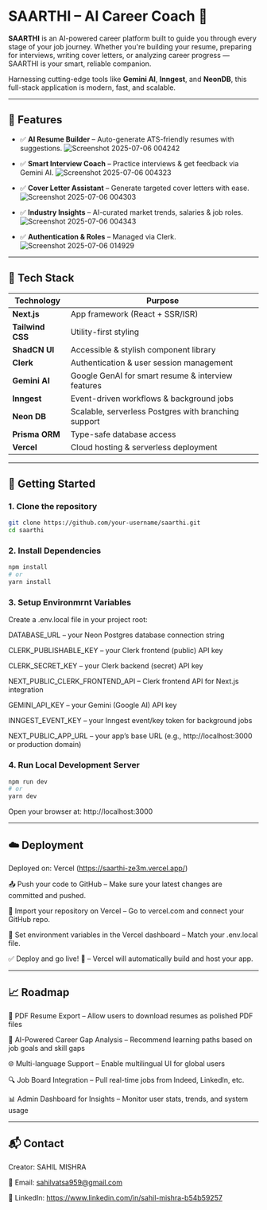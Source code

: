 # SAARTHI – AI Career Coach 🚀

**SAARTHI** is an AI-powered career platform built to guide you through every stage of your job journey. Whether you're building your resume, preparing for interviews, writing cover letters, or analyzing career progress — SAARTHI is your smart, reliable companion.

Harnessing cutting-edge tools like **Gemini AI**, **Inngest**, and **NeonDB**, this full-stack application is modern, fast, and scalable.

---

## 🧠 Features

- ✅ **AI Resume Builder** – Auto-generate ATS-friendly resumes with suggestions.
  ![Screenshot 2025-07-06 004242](https://github.com/user-attachments/assets/0cc022e3-9c21-4721-8ae9-0aa8191d1f54)

- ✅ **Smart Interview Coach** – Practice interviews & get feedback via Gemini AI.
  ![Screenshot 2025-07-06 004323](https://github.com/user-attachments/assets/564c58a1-50fe-4e31-9b64-6b56d543b398)

- ✅ **Cover Letter Assistant** – Generate targeted cover letters with ease.
  ![Screenshot 2025-07-06 004303](https://github.com/user-attachments/assets/2f2dde21-2643-4f3c-9bf1-d0c794d546f2)

- ✅ **Industry Insights** – AI-curated market trends, salaries & job roles.
 ![Screenshot 2025-07-06 004343](https://github.com/user-attachments/assets/9643b5e0-382b-4854-91c6-f1e12438dc97)

- ✅ **Authentication & Roles** – Managed via Clerk.
 ![Screenshot 2025-07-06 014929](https://github.com/user-attachments/assets/94baa34d-c783-4106-8761-7470cef33d18)

  
  
---

## 🔧 Tech Stack

| Technology      | Purpose                                              |
|-----------------|------------------------------------------------------|
| **Next.js**     | App framework (React + SSR/ISR)                      |
| **Tailwind CSS**| Utility-first styling                                |
| **ShadCN UI**   | Accessible & stylish component library               |
| **Clerk**       | Authentication & user session management             |
| **Gemini AI**   | Google GenAI for smart resume & interview features   |
| **Inngest**     | Event-driven workflows & background jobs             |
| **Neon DB**     | Scalable, serverless Postgres with branching support |
| **Prisma ORM**  | Type-safe database access                            |
| **Vercel**      | Cloud hosting & serverless deployment                |

---

## 🚀 Getting Started

### 1. Clone the repository

```bash
git clone https://github.com/your-username/saarthi.git
cd saarthi
```
### 2. Install Dependencies

```bash
npm install
# or
yarn install
```
### 3. Setup Environmrnt Variables

Create a .env.local file in your project root:

DATABASE_URL – your Neon Postgres database connection string

CLERK_PUBLISHABLE_KEY – your Clerk frontend (public) API key

CLERK_SECRET_KEY – your Clerk backend (secret) API key

NEXT_PUBLIC_CLERK_FRONTEND_API – Clerk frontend API for Next.js integration

GEMINI_API_KEY – your Gemini (Google AI) API key

INNGEST_EVENT_KEY – your Inngest event/key token for background jobs

NEXT_PUBLIC_APP_URL – your app’s base URL (e.g., http://localhost:3000 or production domain)

### 4. Run Local Development Server

```bash
npm run dev
# or
yarn dev
```
Open your browser at: http://localhost:3000

---

## ☁️ Deployment

Deployed on: Vercel (https://saarthi-ze3m.vercel.app/)

📤 Push your code to GitHub – Make sure your latest changes are committed and pushed.

🔗 Import your repository on Vercel – Go to vercel.com and connect your GitHub repo.

🔐 Set environment variables in the Vercel dashboard – Match your .env.local file.

✅ Deploy and go live! 🎉 – Vercel will automatically build and host your app.

---

## 📈 Roadmap
📄 PDF Resume Export – Allow users to download resumes as polished PDF files

🧠 AI-Powered Career Gap Analysis – Recommend learning paths based on job goals and skill gaps

🌐 Multi-language Support – Enable multilingual UI for global users

🔍 Job Board Integration – Pull real-time jobs from Indeed, LinkedIn, etc.

📊 Admin Dashboard for Insights – Monitor user stats, trends, and system usage



 ---

## 📬 Contact
Creator: SAHIL MISHRA

📧 Email: sahilvatsa959@gmail.com

🔗 LinkedIn: https://www.linkedin.com/in/sahil-mishra-b54b59257










